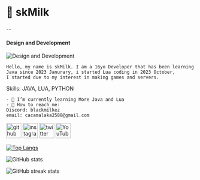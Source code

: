 # 🥛 skMilk
--
#### Design and Development
![Design and Development](https://yt3.googleusercontent.com/AXLpV_CCjmbsCXe1Pg4W3jRFv-AKelEzqjlx1IEBf4nwZC2vehdB9TAB2F-nRErqJDl3wH-t3Q=w1707-fcrop64=1,00005a57ffffa5a8-k-c0xffffffff-no-nd-rj)
```
Hello, my name is skMilk. I am a 16yo Developer that has been learning Java since 2023 Janurary, i started Lua coding in 2023 October,
I started due to my interest in making games and servers.
```

Skills: JAVA, LUA, PYTHON
```
- 📖 I’m currently learning More Java and Lua 
- 📧 How to reach me:
Discord: blackmilkez
email: cacamalaka2588@gmail.com 

```

[<img src='https://cdn.jsdelivr.net/npm/simple-icons@3.0.1/icons/github.svg' alt='github' height='40'>](https://github.com/skMilk)  [<img src='https://cdn.jsdelivr.net/npm/simple-icons@3.0.1/icons/instagram.svg' alt='instagram' height='40'>](https://www.instagram.com/akhqlid/)  [<img src='https://cdn.jsdelivr.net/npm/simple-icons@3.0.1/icons/twitter.svg' alt='twitter' height='40'>](https://twitter.com/dobalobscrust)  [<img src='https://cdn.jsdelivr.net/npm/simple-icons@3.0.1/icons/youtube.svg' alt='YouTube' height='40'>](https://www.youtube.com/channel/wsynr)  

[![Top Langs](https://github-readme-stats.vercel.app/api/top-langs/?username=skMilk)](https://github.com/anuraghazra/github-readme-stats)

![GitHub stats](https://github-readme-stats.vercel.app/api?username=skMilk&show_icons=true)  

![GitHub streak stats](https://streak-stats.demolab.com/?user=skMilk)  

